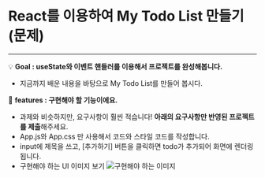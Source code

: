 # React를 이용하여 My Todo List 만들기 (문제)

***
💡 **Goal : useState와 이벤트 핸들러를 이용해서 프로젝트를 완성해봅니다.**
  - 지금까지 배운 내용을 바탕으로 My Todo List를 만들어 봅시다.

📌 **features : 구현해야 할 기능이에요.**
  - 과제와 비슷하지만, 요구사항이 훨씬 적습니다! **아래의 요구사항만 반영된 프로젝트를 제출**해주세요.
  - App.js와 App.css 만 사용해서 코드와 스타일 코드를 작성합니다.
  - input에 제목을 쓰고, [추가하기] 버튼을 클릭하면 todo가 추가되어 화면에 렌더링 됩니다.  
  - 구현해야 하는 UI 이미지 보기
    ![구현해야 하는 이미지](https://teamsparta.notion.site/image/https%3A%2F%2Fs3-us-west-2.amazonaws.com%2Fsecure.notion-static.com%2Feba8eaa8-6861-4306-b69d-c694fce9578c%2FUntitled.png?table=block&id=b82c17de-04bd-4160-bc57-a74c66ada19a&spaceId=83c75a39-3aba-4ba4-a792-7aefe4b07895&width=1510&userId=&cache=v2)

